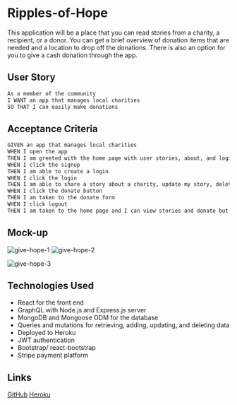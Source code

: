 # Ripples-of-Hope
This application will be a place that you can read stories from a charity, a recipient, or a donor. You can get a brief overview of donation items that are needed and a location to drop off the donations. There is also an option for you to give a cash donation through the app.

## User Story

```md
As a member of the community
I WANT an app that manages local charities 
SO THAT I can easily make donations
```

## Acceptance Criteria 

```md
GIVEN an app that manages local charities
WHEN I open the app
THEN I am greeted with the home page with user stories, about, and login/signup, and a donate button
WHEN I click the signup
THEN I am able to create a login 
WHEN I click the login
THEN I am able to share a story about a charity, update my story, delete my story.
WHEN I click the donate button
THEN I am taken to the donate form
WHEN I click logout
THEN I am taken to the home page and I can view stories and donate but I can not share a story
```

## Mock-up
![give-hope-1](https://user-images.githubusercontent.com/110792983/222557549-abdc077b-b142-4307-92f9-011957819b9a.jpg)
![give-hope-2](https://user-images.githubusercontent.com/110792983/222557571-64af68f7-4d65-4b01-a5aa-2347b9de5356.jpg)

![give-hope-3](https://user-images.githubusercontent.com/110792983/222557590-c070d292-67a8-4d07-bc74-5b4cec297f7c.jpg)

## Technologies Used
* React for the front end
* GraphQL with Node.js and Express.js server
* MongoDB and Mongoose ODM for the database
* Queries and mutations for retrieving, adding, updating, and deleting data
* Deployed to Heroku
* JWT authentication
* Bootstrap/ react-bootstrap
* Stripe payment platform

## Links
[GitHub](https://github.com/xiaojing168jmg168/give-hope-now)
[Heroku](https://give-hope-now.herokuapp.com/)
